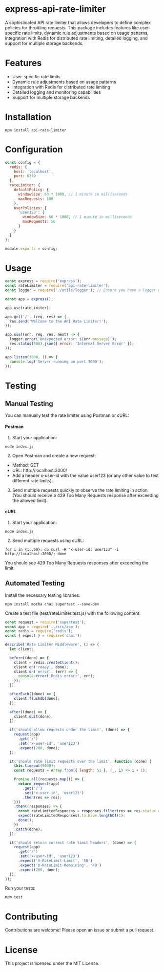 
# express-api-rate-limiter

A sophisticated API rate limiter that allows developers to define complex policies for throttling requests. This package includes features like user-specific rate limits, dynamic rule adjustments based on usage patterns, integration with Redis for distributed rate limiting, detailed logging, and support for multiple storage backends.

# Features

- User-specific rate limits
- Dynamic rule adjustments based on usage patterns
- Integration with Redis for distributed rate limiting
- Detailed logging and monitoring capabilities
- Support for multiple storage backends

# Installation

```
npm install api-rate-limiter
```

# Configuration

```js
const config = {
  redis: {
    host: 'localhost',
    port: 6379
  },
  rateLimiter: {
    defaultPolicy: {
      windowSize: 60 * 1000, // 1 minute in milliseconds
      maxRequests: 100
    },
    userPolicies: {
      'user123': {
        windowSize: 60 * 1000, // 1 minute in milliseconds
        maxRequests: 50
      }
    }
  }
};

module.exports = config;

```

# Usage

```js
const express = require('express');
const rateLimiter = require('api-rate-limiter');
const logger = require('./utils/logger'); // Ensure you have a logger utility

const app = express();

app.use(rateLimiter);

app.get('/', (req, res) => {
  res.send('Welcome to the API Rate Limiter!');
});

app.use((err, req, res, next) => {
  logger.error(`Unexpected error: ${err.message}`);
  res.status(500).json({ error: 'Internal Server Error' });
});

app.listen(3000, () => {
  console.log('Server running on port 3000');
});

```

# Testing

## Manual Testing

You can manually test the rate limiter using Postman or cURL:

#### Postman

1. Start your application:

```
node index.js
```

2. Open Postman and create a new request:

- Method: GET
- URL: http://localhost:3000/
- Add a header x-user-id with the value user123 (or any other value to test different rate limits).
3. Send multiple requests quickly to observe the rate limiting in action. (You should receive a 429 Too Many Requests response after exceeding the allowed limit).

#### cURL

1. Start your application:

```
node index.js
```

2. Send multiple requests using cURL:
```
for i in {1..60}; do curl -H "x-user-id: user123" -i http://localhost:3000/; done
```
You should see 429 Too Many Requests responses after exceeding the limit.

## Automated Testing

Install the necessary testing libraries:
```
npm install mocha chai supertest --save-dev
```

Create a test file (test/rateLimiter.test.js) with the following content:

```js
const request = require('supertest');
const app = require('../src/app');
const redis = require('redis');
const { expect } = require('chai');

describe('Rate Limiter Middleware', () => {
  let client;

  before((done) => {
    client = redis.createClient();
    client.on('ready', done);
    client.on('error', (err) => {
      console.error('Redis error:', err);
    });
  });

  afterEach((done) => {
    client.flushdb(done);
  });

  after((done) => {
    client.quit(done);
  });

  it('should allow requests under the limit', (done) => {
    request(app)
      .get('/')
      .set('x-user-id', 'user123')
      .expect(200, done);
  });

  it('should rate limit requests over the limit', function (done) {
    this.timeout(5000);
    const requests = Array.from({ length: 51 }, (_, i) => i + 1);

    Promise.all(requests.map(() => {
      return request(app)
        .get('/')
        .set('x-user-id', 'user123')
        .then(res => res);
    }))
    .then((responses) => {
      const rateLimitedResponses = responses.filter(res => res.status === 429);
      expect(rateLimitedResponses).to.have.lengthOf(1);
      done();
    })
    .catch(done);
  });

  it('should return correct rate limit headers', (done) => {
    request(app)
      .get('/')
      .set('x-user-id', 'user123')
      .expect('X-RateLimit-Limit', '50')
      .expect('X-RateLimit-Remaining', '49')
      .expect(200, done);
  });
});

```

Run your tests:

```
npm test
```

# Contributing

Contributions are welcome! Please open an issue or submit a pull request.

# License

This project is licensed under the MIT License.

